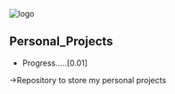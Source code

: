 ![logo](https://github.com/TiagoDongo//assets/linksharing.samsungcloud.com/cCRWb0Xcq4Ic)


## Personal_Projects

* Progress.....[0.01] 

 →Repository to store my  personal projects
